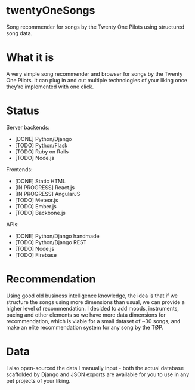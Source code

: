 # twentyOneSongs

Song recommender for songs by the Twenty One Pilots using structured song data.

# What it is
A very simple song recommender and browser for songs by the Twenty One Pilots. It can plug in and out multiple technologies of your liking once they're implemented with one click.

# Status
Server backends:
- [DONE] Python/Django
- [TODO] Python/Flask
- [TODO] Ruby on Rails
- [TODO] Node.js

Frontends:
- [DONE] Static HTML
- [IN PROGRESS] React.js
- [IN PROGRESS] AngularJS
- [TODO] Meteor.js
- [TODO] Ember.js
- [TODO] Backbone.js

APIs:
- [DONE] Python/Django handmade
- [TODO] Python/Django REST
- [TODO] Node.js
- [TODO] Firebase

# Recommendation
Using good old business intelligence knowledge, the idea is that if we structure the songs using more dimensions than usual, we can provide a higher level of recommendation. I decided to add moods, instruments, pacing and other elements so we have more data dimensions for recommendation, which is viable for a small dataset of ~30 songs, and make an elite recommendation system for any song by the TØP.

# Data
I also open-sourced the data I manually input - both the actual database scaffolded by Django and JSON exports are available for you to use in any pet projects of your liking.
